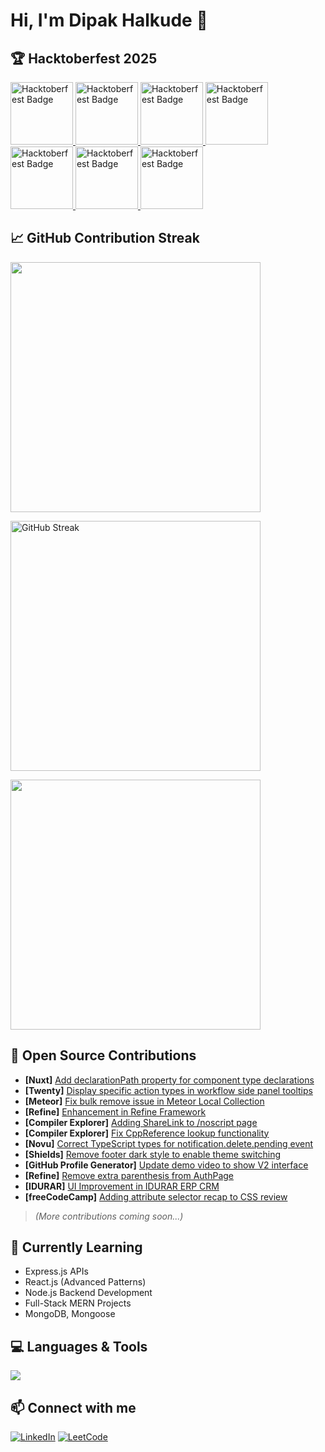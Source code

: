 # Hi, I'm Dipak Halkude 👋

## 🏆 Hacktoberfest 2025

<a href="https://www.holopin.io/userbadge/cmggbeu5i008il404jtz2jq0f">
  <img src="https://assets.holopin.io/eyJidWNrZXQiOiJob2xvcGluLWFzc2V0cyIsImtleSI6ImFzc2V0cy9jbDd0ZDhncDUwMTMyMDlrMHd1OHFlNHg5IiwiZWRpdHMiOnsicm90YXRlIjpudWxsfX0=" 
       alt="Hacktoberfest Badge" height="100"/>
</a>
<a href="https://www.holopin.io/userbadge/cmh10jb4f00v9ih049eb9z8q5">
  <img src="https://assets.holopin.io/eyJidWNrZXQiOiJob2xvcGluLWFzc2V0cyIsImtleSI6ImFzc2V0cy9jbWcyejhoMW4wMDAwanUwNGJxOHUzdWw2IiwiZWRpdHMiOnsicm90YXRlIjpudWxsfX0="
       alt="Hacktoberfest Badge" height="100"/>
</a>
<a href="https://www.holopin.io/userbadge/cmgqegges0004l804l8x6m49s">
  <img src="https://assets.holopin.io/hf2025levels/lvl0-human.webp"
       alt="Hacktoberfest Badge" height="100"/>
</a>
<a href="https://www.holopin.io/userbadge/cmgqeggc10003l804k826aw9j">
  <img src="https://assets.holopin.io/hf2025levels/lvl1-human.webp"
       alt="Hacktoberfest Badge" height="100"/>
</a>
<a href="https://www.holopin.io/userbadge/cmgrqwxjv001bl604grglo32v">
  <img src="https://assets.holopin.io/hf2025levels/lvl2-human.webp"
       alt="Hacktoberfest Badge" height="100"/>
</a>
<a href="https://www.holopin.io/userbadge/cmgz5iqhd00b7ju0477njg70o">
  <img src="https://assets.holopin.io/hf2025levels/lvl3-human.webp"
       alt="Hacktoberfest Badge" height="100"/>
</a>
<a href="https://www.holopin.io/userbadge/cmh0rost9002tl804kgt34uk5">
  <img src="https://assets.holopin.io/hf2025levels/lvl4-human.webp"
       alt="Hacktoberfest Badge" height="100"/>
</a>

## 📈 GitHub Contribution Streak
<p><img src="https://github-readme-stats.vercel.app/api?username=DipakHalkude&show_icons=true&theme=radical&hide_border=true" height="400" width="400"/></p>
<p><img src="https://streak-stats.demolab.com?user=DipakHalkude&theme=radical&hide_border=true&date_format=M%20j%5B%2C%20Y%5D" alt="GitHub Streak" height="400" width="400"/></p>
<p><img src="https://github-readme-stats.vercel.app/api/top-langs/?username=DipakHalkude&layout=compact&theme=radical&hide_border=true" height="400" width="400"/></p>

## 🚀 Open Source Contributions

- **[Nuxt]** [Add declarationPath property for component type declarations](https://github.com/nuxt/nuxt/pull/33419)
- **[Twenty]** [Display specific action types in workflow side panel tooltips](https://github.com/twentyhq/twenty/pull/15013)
- **[Meteor]** [Fix bulk remove issue in Meteor Local Collection](https://github.com/meteor/meteor/pull/13965)
- **[Refine]** [Enhancement in Refine Framework](https://github.com/refinedev/refine/pull/7031)
- **[Compiler Explorer]** [Adding ShareLink to /noscript page](https://github.com/compiler-explorer/compiler-explorer/pull/8193)
- **[Compiler Explorer]** [Fix CppReference lookup functionality](https://github.com/compiler-explorer/compiler-explorer/pull/8207)
- **[Novu]** [Correct TypeScript types for notification.delete.pending event](https://github.com/novuhq/novu/pull/9325)
- **[Shields]** [Remove footer dark style to enable theme switching](https://github.com/badges/shields/pull/11431)
- **[GitHub Profile Generator]** [Update demo video to show V2 interface](https://github.com/rahuldkjain/github-profile-readme-generator/pull/939)
- **[Refine]** [Remove extra parenthesis from AuthPage](https://github.com/refinedev/refine/pull/7074)
- **[IDURAR]** [UI Improvement in IDURAR ERP CRM](https://github.com/idurar/idurar-erp-crm/pull/1290)
- **[freeCodeCamp]** [Adding attribute selector recap to CSS review](https://github.com/freeCodeCamp/freeCodeCamp/pull/62524)

> *(More contributions coming soon...)*  

## 🌱 Currently Learning
- Express.js APIs
- React.js (Advanced Patterns)
- Node.js Backend Development
- Full-Stack MERN Projects
- MongoDB, Mongoose

## 💻 Languages & Tools
<p> <img src="https://skillicons.dev/icons?i=cpp,js,ts,react,nodejs,express,mongodb,mysql,python,html,css,git,github,vscode,postman,redux" /> </p>

## 📫 Connect with me
[![LinkedIn](https://img.shields.io/badge/-LinkedIn-blue?style=flat&logo=linkedin&logoColor=white)](https://www.linkedin.com/in/dipakhalkude/) [![LeetCode](https://img.shields.io/badge/-LeetCode-FFA116?style=flat&logo=leetcode&logoColor=white)](https://leetcode.com/u/Dipak_164399/)
